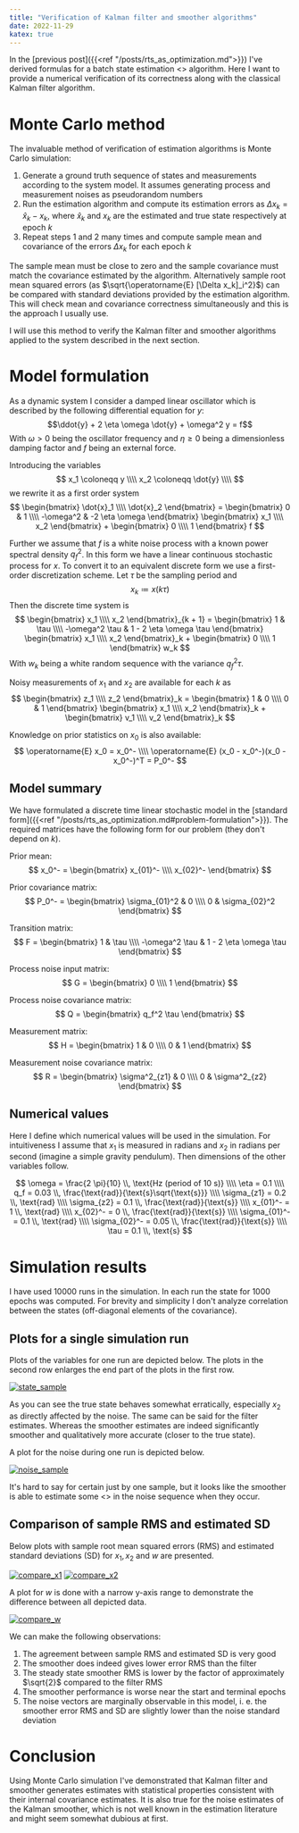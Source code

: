 ```yaml
---
title: "Verification of Kalman filter and smoother algorithms"
date: 2022-11-29
katex: true
---
```


In the [previous post]({{<ref "/posts/rts_as_optimization.md">}}) I've derived formulas for a batch state estimation <<Kalman smoother>> algorithm.
Here I want to provide a numerical verification of its correctness along with the classical Kalman filter algorithm.

# Monte Carlo method

The invaluable method of verification of estimation algorithms is Monte Carlo simulation:

1. Generate a ground truth sequence of states and measurements according to the system model. 
   It assumes generating process and measurement noises as pseudorandom numbers
2. Run the estimation algorithm and compute its estimation errors as $\Delta x_k = \hat{x}_k - x_k$, 
   where $\hat{x}_k$ and $x_k$ are the estimated and true state respectively at epoch $k$
3. Repeat steps 1 and 2 many times and compute sample mean and covariance of the errors $\Delta x_k$ for each epoch $k$

The sample mean must be close to zero and the sample covariance must match the covariance estimated by the algorithm.
Alternatively sample root mean squared errors (as $\sqrt{\operatorname{E} [\Delta x_k]_i^2}$) can be compared with standard deviations provided by the estimation algorithm.
This will check mean and covariance correctness simultaneously and this is the approach I usually use.

I will use this method to verify the Kalman filter and smoother algorithms applied to the system described in the next section.

# Model formulation

As a dynamic system I consider a damped linear oscillator which is described by the following differential equation for $y$:
$$\ddot{y} + 2 \eta \omega \dot{y} + \omega^2 y = f$$
With $\omega > 0$ being the oscillator frequency and $\eta \geq 0$ being a dimensionless damping factor and $f$ being an external force.

Introducing the variables
$$
x_1 \coloneqq y \\\\
x_2 \coloneqq \dot{y} \\\\
$$
we rewrite it as a first order system
$$
\begin{bmatrix}
\dot{x}_1 \\\\
\dot{x}_2
\end{bmatrix} = \begin{bmatrix}
0 & 1 \\\\
-\omega^2 & -2 \eta \omega
\end{bmatrix} \begin{bmatrix}
x_1 \\\\
x_2
\end{bmatrix} + \begin{bmatrix}
0 \\\\
1
\end{bmatrix} f
$$

Further we assume that $f$ is a white noise process with a known power spectral density $q_f^2$.
In this form we have a linear continuous stochastic process for $x$.
To convert it to an equivalent discrete form we use a first-order discretization scheme.
Let $\tau$ be the sampling period and 
$$
x_k \coloneqq x(k \tau)
$$
Then the discrete time system is
$$
\begin{bmatrix}
x_1 \\\\
x_2
\end{bmatrix}_{k + 1} = \begin{bmatrix}
1 & \tau \\\\
-\omega^2 \tau & 1 - 2 \eta \omega \tau 
\end{bmatrix} \begin{bmatrix}
x_1 \\\\
x_2
\end{bmatrix}_k + \begin{bmatrix}
0 \\\\ 
1
\end{bmatrix} w_k
$$
With $w_k$ being a white random sequence with the variance $q_f^2 \tau$.

Noisy measurements of $x_1$ and $x_2$ are available for each $k$ as
$$
\begin{bmatrix}
z_1 \\\\
z_2
\end{bmatrix}_k = 
\begin{bmatrix}
1 & 0 \\\\
0 & 1
\end{bmatrix} \begin{bmatrix}
x_1 \\\\
x_2 
\end{bmatrix}_k + \begin{bmatrix}
v_1 \\\\
v_2
\end{bmatrix}_k
$$

Knowledge on prior statistics on $x_0$ is also available:
$$
\operatorname{E} x_0 = x_0^- \\\\
\operatorname{E} (x_0 - x_0^-)(x_0 - x_0^-)^T = P_0^-
$$


## Model summary

We have formulated a discrete time linear stochastic model in the [standard form]({{<ref "/posts/rts_as_optimization.md#problem-formulation">}}).
The required matrices have the following form for our problem (they don't depend on $k$).

Prior mean:
$$
x_0^- = \begin{bmatrix}
x_{01}^- \\\\
x_{02}^-
\end{bmatrix}
$$

Prior covariance matrix:
$$
P_0^- = \begin{bmatrix}
\sigma_{01}^2 & 0 \\\\
0 & \sigma_{02}^2
\end{bmatrix}
$$

Transition matrix:
$$
F = \begin{bmatrix}
1 & \tau \\\\
-\omega^2 \tau & 1 - 2 \eta \omega \tau 
\end{bmatrix} 
$$

Process noise input matrix:
$$
G = \begin{bmatrix}
0 \\\\
1
\end{bmatrix}
$$

Process noise covariance matrix:
$$
Q = \begin{bmatrix}
q_f^2 \tau
\end{bmatrix}
$$

Measurement matrix:
$$
H = \begin{bmatrix}
1 & 0 \\\\
0 & 1
\end{bmatrix}
$$

Measurement noise covariance matrix:
$$
R = \begin{bmatrix}
\sigma^2_{z1} & 0 \\\\
0 & \sigma^2_{z2}
\end{bmatrix}
$$

## Numerical values

Here I define which numerical values will be used in the simulation.
For intuitiveness I assume that $x_1$ is measured in radians and $x_2$ in radians per second (imagine a simple gravity pendulum).
Then dimensions of the other variables follow.

$$
\omega = \frac{2 \pi}{10} \\, \text{Hz (period of 10 s)} \\\\
\eta = 0.1 \\\\
q_f = 0.03 \\, \frac{\text{rad}}{\text{s}\sqrt{\text{s}}} \\\\
\sigma_{z1} = 0.2 \\, \text{rad} \\\\
\sigma_{z2} = 0.1 \\, \frac{\text{rad}}{\text{s}} \\\\
x_{01}^- = 1 \\, \text{rad}  \\\\
x_{02}^- = 0 \\, \frac{\text{rad}}{\text{s}} \\\\
\sigma_{01}^- = 0.1 \\, \text{rad} \\\\
\sigma_{02}^- = 0.05 \\, \frac{\text{rad}}{\text{s}} \\\\
\tau = 0.1 \\, \text{s}
$$

# Simulation results

I have used 10000 runs in the simulation. 
In each run the state for 1000 epochs was computed.
For brevity and simplicity I don't analyze correlation between the states (off-diagonal elements of the covariance).

## Plots for a single simulation run

Plots of the variables for one run are depicted below.
The plots in the second row enlarges the end part of the plots in the first row.

[![state_sample](figs/state_sample.svg)](figs/state_sample.svg)

As you can see the true state behaves somewhat erratically, especially $x_2$ as directly affected by the noise.
The same can be said for the filter estimates.
Whereas the smoother estimates are indeed significantly smoother and qualitatively more accurate (closer to the true state).

A plot for the noise during one run is depicted below.

[![noise_sample](figs/noise_sample.svg)](figs/noise_sample.svg)

It's hard to say for certain just by one sample, but it looks like the smoother is able to estimate some <<trends>> in the noise sequence when they occur.

## Comparison of sample RMS and estimated SD

Below plots with sample root mean squared errors (RMS) and estimated standard deviations (SD) for $x_1, x_2$ and $w$ are presented.

[![compare_x1](figs/compare_x1.svg)](figs/compare_x1.svg)
[![compare_x2](figs/compare_x2.svg)](figs/compare_x2.svg)

A plot for $w$ is done with a narrow y-axis range to demonstrate the difference between all depicted data.

[![compare_w](figs/compare_w.svg)](figs/compare_w.svg)

We can make the following observations:

1. The agreement between sample RMS and estimated SD is very good
2. The smoother does indeed gives lower error RMS than the filter
3. The steady state smoother RMS is lower by the factor of approximately $\sqrt{2}$ compared to the filter RMS
4. The smoother performance is worse near the start and terminal epochs
5. The noise vectors are marginally observable in this model, i. e. the smoother error RMS and SD are slightly lower than the noise standard deviation

# Conclusion

Using Monte Carlo simulation I've demonstrated that Kalman filter and smoother generates estimates with statistical properties consistent with their internal covariance estimates.
It is also true for the noise estimates of the Kalman smoother, which is not well known in the estimation literature and might seem somewhat dubious at first.
